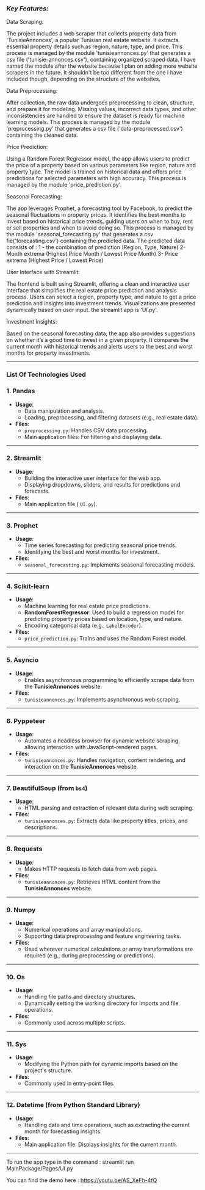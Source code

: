 ### ***Key Features:***

Data Scraping:

The project includes a web scraper that collects property data from 'TunisieAnnonces', a popular Tunisian real estate website.
It extracts essential property details such as region, nature, type, and price.
This process is managed by the module 'tunisieannonces.py' that generates a csv file ('tunisie-annonces.csv'), containing organized scraped data.
I have named the module after the website because I plan on adding more website scrapers in the future.
It shouldn't be too different from the one I have included though, depending on the structure of the websites.


Data Preprocessing:

After collection, the raw data undergoes preprocessing to clean, structure, and prepare it for modeling.
Missing values, incorrect data types, and other inconsistencies are handled to ensure the dataset is ready for machine learning models.
This process is managed by the module 'preprocessing.py' that generates a csv file ('data-preprocessed.csv') containing the cleaned data.


Price Prediction:

Using a Random Forest Regressor model, the app allows users to predict the price of a property based on various parameters like region, nature and property type.
The model is trained on historical data and offers price predictions for selected parameters with high accuracy.
This process is managed by the module 'price_prediction.py'.


Seasonal Forecasting:

The app leverages Prophet, a forecasting tool by Facebook, to predict the seasonal fluctuations in property prices.
It identifies the best months to invest based on historical price trends, guiding users on when to buy, rent or sell properties and when to avoid doing so.
This process is managed by the module 'seasonal_forecasting.py' that generates a csv fie('forecasting.csv') containing the predicted data.
The predicted data consists of : 
1 - the combination of prediction (Region, Type, Nature)
2- Month extrema (Highest Price Month / Lowest Price Month)
3- Price extrema (Highest Price / Lowest Price)


User Interface with Streamlit:

The frontend is built using Streamlit, offering a clean and interactive user interface that simplifies the real estate price prediction and analysis process.
Users can select a region, property type, and nature to get a price prediction and insights into investment trends.
Visualizations are presented dynamically based on user input.
the streamlit app is 'UI.py'.


Investment Insights:

Based on the seasonal forecasting data, the app also provides suggestions on whether it’s a good time to invest in a given property.
It compares the current month with historical trends and alerts users to the best and worst months for property investments.

---

### **List Of Technologies Used**

### 1. **Pandas**
   - **Usage**: 
     - Data manipulation and analysis.
     - Loading, preprocessing, and filtering datasets (e.g., real estate data).
   - **Files**: 
     - `preprocessing.py`: Handles CSV data processing.
     - Main application files: For filtering and displaying data.

---

### 2. **Streamlit**
   - **Usage**: 
     - Building the interactive user interface for the web app.
     - Displaying dropdowns, sliders, and results for predictions and forecasts.
   - **Files**: 
     - Main application file ( `UI.py`).

---

### 3. **Prophet**
   - **Usage**: 
     - Time series forecasting for predicting seasonal price trends.
     - Identifying the best and worst months for investment.
   - **Files**: 
     - `seasonal_forecasting.py`: Implements seasonal forecasting models.

---

### 4. **Scikit-learn**
   - **Usage**: 
     - Machine learning for real estate price predictions.
     - **RandomForestRegressor**: Used to build a regression model for predicting property prices based on location, type, and nature.
     - Encoding categorical data (e.g., `LabelEncoder`).
   - **Files**: 
     - `price_prediction.py`: Trains and uses the Random Forest model.

---

### 5. **Asyncio**
   - **Usage**: 
     - Enables asynchronous programming to efficiently scrape data from the **TunisieAnnonces** website.
   - **Files**: 
     - `tunisieannonces.py`: Implements asynchronous web scraping.

---

### 6. **Pyppeteer**
   - **Usage**: 
     - Automates a headless browser for dynamic website scraping, allowing interaction with JavaScript-rendered pages.
   - **Files**: 
     - `tunisieannonces.py`: Handles navigation, content rendering, and interaction on the **TunisieAnnonces** website.

---

### 7. **BeautifulSoup** (from `bs4`)
   - **Usage**: 
     - HTML parsing and extraction of relevant data during web scraping.
   - **Files**: 
     - `tunisieannonces.py`: Extracts data like property titles, prices, and descriptions.

---

### 8. **Requests**
   - **Usage**: 
     - Makes HTTP requests to fetch data from web pages.
   - **Files**: 
     - `tunisieannonces.py`: Retrieves HTML content from the **TunisieAnnonces** website.

---

### 9. **Numpy**
   - **Usage**: 
     - Numerical operations and array manipulations.
     - Supporting data preprocessing and feature engineering tasks.
   - **Files**: 
     - Used wherever numerical calculations or array transformations are required (e.g., during preprocessing or predictions).

---

### 10. **Os**
   - **Usage**: 
     - Handling file paths and directory structures.
     - Dynamically setting the working directory for imports and file operations.
   - **Files**: 
     - Commonly used across multiple scripts.

---

### 11. **Sys**
   - **Usage**: 
     - Modifying the Python path for dynamic imports based on the project's structure.
   - **Files**: 
     - Commonly used in entry-point files.

---

### 12. **Datetime** (from Python Standard Library)
   - **Usage**: 
     - Handling date and time operations, such as extracting the current month for forecasting insights.
   - **Files**: 
     - Main application file: Displays insights for the current month.
    

---

To run the app type in the command : streamlit run MainPackage/Pages/UI.py

You can find the demo here : https://youtu.be/AS_XeFh-4fQ
